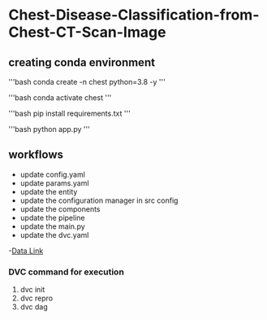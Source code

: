 # Chest-Disease-Classification-from-Chest-CT-Scan-Image

## creating conda environment
'''bash
conda create -n chest python=3.8 -y
'''

'''bash
conda activate chest
'''

'''bash
pip install requirements.txt
'''

'''bash
python app.py
'''

## workflows

- update config.yaml
- update params.yaml
- update the entity
- update the configuration manager in src config
- update the components
- update the pipeline
- update the main.py
- update the dvc.yaml


-[Data Link](https://drive.google.com/file/d/1plqog-ch71Z6EglABvIm_o27t3VXgMdt/view?usp=sharing)


### DVC command for execution

1. dvc init
2. dvc repro
3. dvc dag